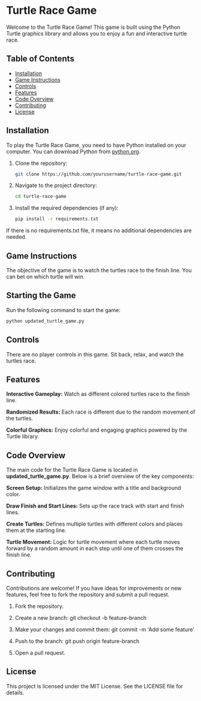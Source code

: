 # Turtle Race Game

Welcome to the Turtle Race Game! This game is built using the Python Turtle graphics library and allows you to enjoy a fun and interactive turtle race.

## Table of Contents

- [Installation](#installation)
- [Game Instructions](#game-instructions)
- [Controls](#controls)
- [Features](#features)
- [Code Overview](#code-overview)
- [Contributing](#contributing)
- [License](#license)

## Installation

To play the Turtle Race Game, you need to have Python installed on your computer. You can download Python from [python.org](https://www.python.org/downloads/).

1. Clone the repository:
   ```bash
   git clone https://github.com/yourusername/turtle-race-game.git
   ```
2. Navigate to the project directory:
   ```bash
   cd turtle-race-game
   ```
3. Install the required dependencies (if any):
   ```bash
   pip install -r requirements.txt
   ```
If there is no requirements.txt file, it means no additional dependencies are needed.

## Game Instructions
The objective of the game is to watch the turtles race to the finish line. You can bet on which turtle will win.

## Starting the Game
Run the following command to start the game:
```bash
python updated_turtle_game.py
```
## Controls

There are no player controls in this game. Sit back, relax, and watch the turtles race.

## Features

**Interactive Gameplay:** Watch as different colored turtles race to the finish line.

**Randomized Results:** Each race is different due to the random movement of the turtles.

**Colorful Graphics:** Enjoy colorful and engaging graphics powered by the Turtle library.

## Code Overview

The main code for the Turtle Race Game is located in **updated_turtle_game.py**. Below is a brief overview of the key components:

**Screen Setup:** Initializes the game window with a title and background color.

**Draw Finish and Start Lines:** Sets up the race track with start and finish lines.

**Create Turtles:** Defines multiple turtles with different colors and places them at the starting line.

**Turtle Movement:** Logic for turtle movement where each turtle moves forward by a random amount in each step until one of them crosses the finish line.

## Contributing

Contributions are welcome! If you have ideas for improvements or new features, feel free to fork the repository and submit a pull request.

1. Fork the repository.
   
2. Create a new branch: git checkout -b feature-branch
   
3. Make your changes and commit them: git commit -m 'Add some feature'
   
4. Push to the branch: git push origin feature-branch
   
5. Open a pull request.

## License

This project is licensed under the MIT License. See the LICENSE file for details.

   
